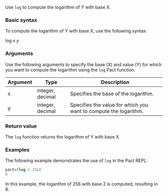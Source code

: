 Use `log` to compute the logarithm of Y with base X.

### Basic syntax

To compute the logarithm of Y with base X, use the following syntax:

log *x y*

### Arguments

Use the following arguments to specify the base (X) and value (Y) for which you want to compute the logarithm using the `log` Pact function.

| Argument | Type | Description |
| --- | --- | --- |
| x | integer, decimal | Specifies the base of the logarithm. |
| y | integer, decimal | Specifies the value for which you want to compute the logarithm. |

### Return value

The `log` function returns the logarithm of Y with base X.

### Examples

The following example demonstrates the use of `log` in the Pact REPL:

```lisp
pact>(log 2 256)
8
```

In this example, the logarithm of 256 with base 2 is computed, resulting in 8.

